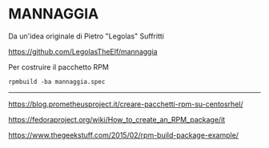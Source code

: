 # MANNAGGIA

Da un'idea originale di Pietro "Legolas" Suffritti

https://github.com/LegolasTheElf/mannaggia

Per costruire il pacchetto RPM

`
rpmbuild -ba mannaggia.spec
`

--------------------------------------------

https://blog.prometheusproject.it/creare-pacchetti-rpm-su-centosrhel/ 

https://fedoraproject.org/wiki/How_to_create_an_RPM_package/it

https://www.thegeekstuff.com/2015/02/rpm-build-package-example/